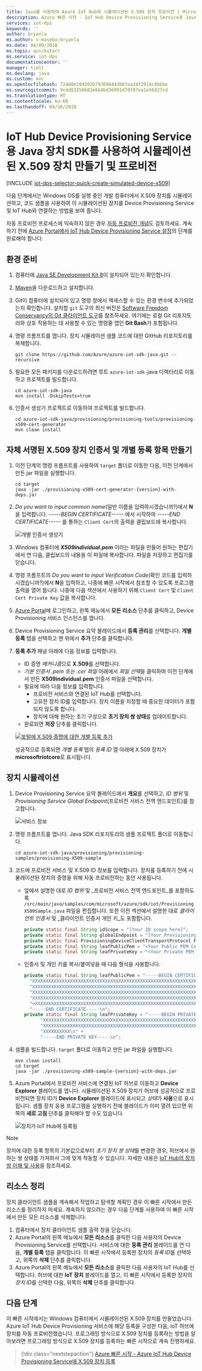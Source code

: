 ```yaml
---
title: Java를 사용하여 Azure IoT Hub에 시뮬레이션된 X.509 장치 프로비전 | Microsoft Docs
description: Azure 빠른 시작 - IoT Hub Device Provisioning Service용 Java 장치 SDK를 사용하여 시뮬레이션된 X.509 장치 만들기 및 프로비전
services: iot-dps
keywords: ''
author: bryanla
ms.author: v-masebo;bryanla
ms.date: 04/09/2018
ms.topic: quickstart
ms.service: iot-dps
documentationcenter: ''
manager: timlt
ms.devlang: java
ms.custom: mvc
ms.openlocfilehash: 72460e19d202b79369844db6fea24f2914c8bbbe
ms.sourcegitcommit: 9cdd83256b82e664bd36991d78f87ea1e56827cd
ms.translationtype: HT
ms.contentlocale: ko-KR
ms.lasthandoff: 04/16/2018
---
```

# <a name="create-and-provision-a-simulated-x509-device-using-java-device-sdk-for-iot-hub-device-provisioning-service"></a>IoT Hub Device Provisioning Service용 Java 장치 SDK를 사용하여 시뮬레이션된 X.509 장치 만들기 및 프로비전
[!INCLUDE [iot-dps-selector-quick-create-simulated-device-x509](../../includes/iot-dps-selector-quick-create-simulated-device-x509.md)]

다음 단계에서는 Windows OS를 실행 중인 개발 컴퓨터에서 X.509 장치를 시뮬레이션하고, 코드 샘플을 사용하여 이 시뮬레이션된 장치를 Device Provisioning Service 및 IoT Hub와 연결하는 방법을 보여 줍니다. 

자동 프로비전 프로세스에 익숙하지 않은 경우 [자동 프로비전 개념](concepts-auto-provisioning.md)도 검토하세요. 계속하기 전에 [Azure Portal에서 IoT Hub Device Provisioning Service 설정](./quick-setup-auto-provision.md)의 단계를 완료해야 합니다. 

## <a name="prepare-the-environment"></a>환경 준비 

1. 컴퓨터에 [Java SE Development Kit 8](http://www.oracle.com/technetwork/java/javase/downloads/jdk8-downloads-2133151.html)이 설치되어 있는지 확인합니다.

2. [Maven](https://maven.apache.org/install.html)을 다운로드하고 설치합니다.

3. Git이 컴퓨터에 설치되어 있고 명령 창에서 액세스할 수 있는 환경 변수에 추가되었는지 확인합니다. 설치할 `git` 도구의 최신 버전은 [Software Freedom Conservancy의 Git 클라이언트 도구](https://git-scm.com/download/)를 참조하세요. 여기에는 로컬 Git 리포지토리와 상호 작용하는 데 사용할 수 있는 명령줄 앱인 **Git Bash**가 포함됩니다. 

4. 명령 프롬프트를 엽니다. 장치 시뮬레이션 샘플 코드에 대한 GitHub 리포지토리를 복제합니다.
    
    ```cmd/sh
    git clone https://github.com/Azure/azure-iot-sdk-java.git --recursive
    ```
5. 필요한 모든 패키지를 다운로드하려면 루트 `azure-iot-sdk-`java 디렉터리로 이동하고 프로젝트를 빌드합니다.
   
   ```cmd/sh
   cd azure-iot-sdk-java
   mvn install -DskipTests=true
   ```
6. 인증서 생성기 프로젝트로 이동하여 프로젝트를 빌드합니다. 

    ```cmd/sh
    cd azure-iot-sdk-java/provisioning/provisioning-tools/provisioning-x509-cert-generator
    mvn clean install
    ```

## <a name="create-a-self-signed-x509-device-certificate-and-individual-enrollment-entry"></a>자체 서명된 X.509 장치 인증서 및 개별 등록 항목 만들기

1. 이전 단계의 명령 프롬프트를 사용하여 `target` 폴더로 이동한 다음, 이전 단계에서 만든 jar 파일을 실행합니다.

    ```cmd/sh
    cd target
    java -jar ./provisioning-x509-cert-generator-{version}-with-deps.jar
    ```

2. _Do you want to input common name_(일반 이름을 입력하시겠습니까?)에서 **N**을 입력합니다. *-----BEGIN CERTIFICATE-----* 에서 시작하여 *-----END CERTIFICATE-----* 를 통하는 `Client Cert`의 출력을 클립보드에 복사합니다.

   ![개별 인증서 생성기](./media/java-quick-create-simulated-device-x509/individual.png)

3. Windows 컴퓨터에 **_X509individual.pem_** 이라는 파일을 만들어 원하는 편집기에서 연 다음, 클립보드의 내용을 이 파일에 복사합니다. 파일을 저장하고 편집기를 닫습니다.

4. 명령 프롬프트의 _Do you want to input Verification Code_(확인 코드를 입력하시겠습니까?)에서 **N**을 입력하고, 나중에 빠른 시작에서 참조할 수 있도록 프로그램 출력을 열어 둡니다. 나중에 다음 섹션에서 사용하기 위해 `Client Cert` 및 `Client Cert Private Key` 값을 복사합니다.

5. [Azure Portal](https://portal.azure.com)에 로그인하고, 왼쪽 메뉴에서 **모든 리소스** 단추를 클릭하고, Device Provisioning 서비스 인스턴스를 엽니다.

6. Device Provisioning Service 요약 블레이드에서 **등록 관리**를 선택합니다. **개별 등록** 탭을 선택하고 맨 위에서 **추가** 단추를 클릭합니다. 

7. **등록 추가** 패널 아래에 다음 정보를 입력합니다.
    - ID 증명 *메커니즘*으로 **X.509**를 선택합니다.
    - *기본 인증서 .pem 또는 .cer 파일* 아래에서 *파일 선택*을 클릭하여 이전 단계에서 만든 **X509individual.pem** 인증서 파일을 선택합니다.  
    - 필요에 따라 다음 정보를 입력합니다.
      - 프로비전 서비스와 연결된 IoT Hub를 선택합니다.
      - 고유한 장치 ID를 입력합니다. 장치 이름을 지정할 때 중요한 데이터가 포함되지 않도록 합니다. 
      - 장치에 대해 원하는 초기 구성으로 **초기 장치 쌍 상태**를 업데이트합니다.
   - 완료되면 **저장** 단추를 클릭합니다. 

    [![포털에 X.509 증명에 대한 개별 등록 추가](./media/quick-create-simulated-device-x509-csharp/individual-enrollment.png)](./media/how-to-manage-enrollments/individual-enrollment.png#lightbox)

     성공적으로 등록되면 *개별 등록* 탭의 *등록 ID* 열 아래에 X.509 장치가 **microsoftriotcore**로 표시됩니다. 



## <a name="simulate-the-device"></a>장치 시뮬레이션

1. Device Provisioning Service 요약 블레이드에서 **개요**를 선택하고, _ID 범위_ 및 _Provisioning Service Global Endpoint_(프로비전 서비스 전역 엔드포인트)를 참고합니다.

    ![서비스 정보](./media/java-quick-create-simulated-device-x509/extract-dps-endpoints.png)

2. 명령 프롬프트를 엽니다. Java SDK 리포지토리의 샘플 프로젝트 폴더로 이동합니다.

    ```cmd/sh
    cd azure-iot-sdk-java/provisioning/provisioning-samples/provisioning-X509-sample
    ```

3. 코드에 프로비전 서비스 및 X.509 ID 정보를 입력합니다. 장치를 등록하기 전에 시뮬레이션된 장치의 증명을 위해 자동 프로비전하는 동안 사용됩니다.

   - 앞에서 설명한 대로 _ID 범위_ 및 _프로비전 서비스 전역 엔드포인트_를 포함하도록 `/src/main/java/samples/com/microsoft/azure/sdk/iot/ProvisioningX509Sample.java` 파일을 편집합니다. 또한 이전 섹션에서 설명한 대로 _클라이언트 인증서_ 및 _클라이언트 인증서 개인 키_도 포함합니다.

      ```java
      private static final String idScope = "[Your ID scope here]";
      private static final String globalEndpoint = "[Your Provisioning Service Global Endpoint here]";
      private static final ProvisioningDeviceClientTransportProtocol PROVISIONING_DEVICE_CLIENT_TRANSPORT_PROTOCOL = ProvisioningDeviceClientTransportProtocol.HTTPS;
      private static final String leafPublicPem = "<Your Public PEM Certificate here>";
      private static final String leafPrivateKey = "<Your Private PEM Key here>";
      ```

   - 인증서 및 개인 키를 복사/붙여넣을 때 다음 형식을 사용합니다.
        
      ```java
      private static final String leafPublicPem = "-----BEGIN CERTIFICATE-----\n" +
        "XXXXXXXXXXXXXXXXXXXXXXXXXXXXXXXXXXXXXXXXXXXXXXXXXXXXXXXXXXXXXXXX\n" +
        "XXXXXXXXXXXXXXXXXXXXXXXXXXXXXXXXXXXXXXXXXXXXXXXXXXXXXXXXXXXXXXXX\n" +
        "XXXXXXXXXXXXXXXXXXXXXXXXXXXXXXXXXXXXXXXXXXXXXXXXXXXXXXXXXXXXXXXX\n" +
        "XXXXXXXXXXXXXXXXXXXXXXXXXXXXXXXXXXXXXXXXXXXXXXXXXXXXXXXXXXXXXXXX\n" +
        "+XXXXXXXXXXXXXXXXXXXXXXXXXXXXXXXXXXXXXXXXXXXXXXXXXXXXXXXXXXXXXXXX\n" +
        "-----END CERTIFICATE-----\n";
      private static final String leafPrivateKey = "-----BEGIN PRIVATE KEY-----\n" +
            "XXXXXXXXXXXXXXXXXXXXXXXXXXXXXXXXXXXXXXXXXXXXXXXXXXXXXXXXXXXXXXXX\n" +
            "XXXXXXXXXXXXXXXXXXXXXXXXXXXXXXXXXXXXXXXXXXXXXXXXXXXXXXXXXXXXXXXX\n" +
            "XXXXXXXXXX\n" +
            "-----END PRIVATE KEY-----\n";
      ```

4. 샘플을 빌드합니다. `target` 폴더로 이동하고 만든 jar 파일을 실행합니다.

    ```cmd/sh
    mvn clean install
    cd target
    java -jar ./provisioning-x509-sample-{version}-with-deps.jar
    ```

5. Azure Portal에서 프로비전 서비스에 연결된 IoT 허브로 이동하고 **Device Explorer** 블레이드를 엽니다. 시뮬레이션된 X.509 장치가 허브에 성공적으로 프로비전되면 장치 ID가 **Device Explorer** 블레이드에 표시되고 *상태*가 **사용**으로 표시됩니다.  샘플 장치 응용 프로그램을 실행하기 전에 블레이드가 이미 열려 있으면 위쪽의 **새로 고침** 단추를 클릭해야 할 수도 있습니다. 

    ![장치가 IoT Hub에 등록됨](./media/java-quick-create-simulated-device-x509/hub-registration.png) 

> [!NOTE]
> 장치에 대한 등록 항목의 기본값으로부터 *초기 장치 쌍 상태*를 변경한 경우, 허브에서 원하는 쌍 상태를 가져와서 그에 맞게 작동할 수 있습니다. 자세한 내용은 [IoT Hub의 장치 쌍 이해 및 사용](../iot-hub/iot-hub-devguide-device-twins.md)을 참조하세요.
>


## <a name="clean-up-resources"></a>리소스 정리

장치 클라이언트 샘플을 계속해서 작업하고 탐색할 계획인 경우 이 빠른 시작에서 만든 리소스를 정리하지 마세요. 계속하지 않으려는 경우 다음 단계를 사용하여 이 빠른 시작에서 만든 모든 리소스를 삭제합니다.

1. 컴퓨터에서 장치 클라이언트 샘플 출력 창을 닫습니다.
2. Azure Portal의 왼쪽 메뉴에서 **모든 리소스**를 클릭한 다음 사용자의 Device Provisioning Service를 선택합니다. 서비스에 대한 **등록 관리** 블레이드를 연 다음, **개별 등록** 탭을 클릭합니다. 이 빠른 시작에서 등록한 장치의 *등록 ID*를 선택하고, 위쪽의 **삭제** 단추를 클릭합니다. 
3. Azure Portal의 왼쪽 메뉴에서 **모든 리소스**를 클릭한 다음 사용자의 IoT Hub를 선택합니다. 허브에 대한 **IoT 장치** 블레이드를 열고, 이 빠른 시작에서 등록한 장치의 *장치 ID*를 선택한 다음, 위쪽의 **삭제** 단추를 클릭합니다.


## <a name="next-steps"></a>다음 단계

이 빠른 시작에서는 Windows 컴퓨터에서 시뮬레이션된 X.509 장치를 만들었습니다. Azure IoT Hub Device Provisioning 서비스에 해당 등록을 구성한 다음, IoT 허브에 장치를 자동 프로비전했습니다. 프로그래밍 방식으로 X.509 장치를 등록하는 방법을 알아보려면 프로그래밍 방식으로 X.509 장치를 등록하는 빠른 시작으로 계속 진행하세요. 

> [!div class="nextstepaction"]
> [Azure 빠른 시작 - Azure IoT Hub Device Provisioning Service에 X.509 장치 등록](quick-enroll-device-x509-java.md)
